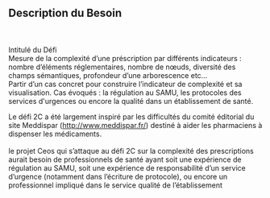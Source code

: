 ## Description du Besoin ##
<br/><br/>
Intitulé du Défi
<br/>
Mesure de la complexité d’une préscription par différents indicateurs : nombre d’éléments réglementaires, nombre de nœuds, diversité des champs sémantiques, profondeur d’une arborescence etc…
<br/>
Partir d’un cas concret pour construire l’indicateur de complexité et sa visualisation. Cas évoqués : la régulation au SAMU, les protocoles des services d'urgences ou encore la
qualité dans un établissement de santé.
<br/>

Le défi 2C a été largement inspiré par les difficultés du comité éditorial du site Meddispar (http://www.meddispar.fr/) destiné à aider les pharmaciens à dispenser les médicaments.
<br/><br/>
le projet Ceos qui s’attaque au défi 2C sur la complexité des prescriptions aurait besoin de professionnels de santé ayant soit une expérience de régulation au SAMU, soit une expérience de responsabilité d’un service d’urgence (notamment dans l’écriture de protocole), ou encore un professionnel impliqué dans le service qualité de l’établissement
